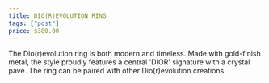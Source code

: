 ```yaml
---
title: DIO(R)EVOLUTION RING
tags: ["post"]
price: $380.00
---
```

The Dio(r)evolution ring is both modern and timeless. Made with gold-finish metal, the style proudly features a central 'DIOR' signature with a crystal pavé. The ring can be paired with other Dio(r)evolution creations.
